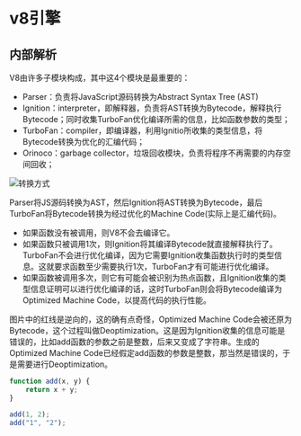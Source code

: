 # v8引擎


## 内部解析
V8由许多子模块构成，其中这4个模块是最重要的：

+ Parser：负责将JavaScript源码转换为Abstract Syntax Tree (AST)
+ Ignition：interpreter，即解释器，负责将AST转换为Bytecode，解释执行Bytecode；同时收集TurboFan优化编译所需的信息，比如函数参数的类型；
+ TurboFan：compiler，即编译器，利用Ignitio所收集的类型信息，将Bytecode转换为优化的汇编代码；
+ Orinoco：garbage collector，垃圾回收模块，负责将程序不再需要的内存空间回收；

![转换方式](https://tva1.sinaimg.cn/large/007S8ZIlgy1gj58oaro3yj31260todhh.jpg)

Parser将JS源码转换为AST，然后Ignition将AST转换为Bytecode，最后TurboFan将Bytecode转换为经过优化的Machine Code(实际上是汇编代码)。

* 如果函数没有被调用，则V8不会去编译它。
* 如果函数只被调用1次，则Ignition将其编译Bytecode就直接解释执行了。TurboFan不会进行优化编译，因为它需要Ignition收集函数执行时的类型信息。这就要求函数至少需要执行1次，TurboFan才有可能进行优化编译。
* 如果函数被调用多次，则它有可能会被识别为热点函数，且Ignition收集的类型信息证明可以进行优化编译的话，这时TurboFan则会将Bytecode编译为Optimized Machine Code，以提高代码的执行性能。


图片中的红线是逆向的，这的确有点奇怪，Optimized Machine Code会被还原为Bytecode，这个过程叫做Deoptimization。这是因为Ignition收集的信息可能是错误的，比如add函数的参数之前是整数，后来又变成了字符串。生成的Optimized Machine Code已经假定add函数的参数是整数，那当然是错误的，于是需要进行Deoptimization。

```js
function add(x, y) {
    return x + y;
}

add(1, 2);
add("1", "2");

```